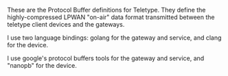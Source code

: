 These are the Protocol Buffer definitions for Teletype.  They define the highly-compressed LPWAN "on-air" data format transmitted between the teletype client devices and the gateways.

I use two language bindings: golang for the gateway and service, and clang for the device.

I use google's protocol buffers tools for the gateway and service, and "nanopb" for the device.